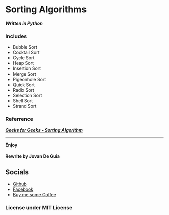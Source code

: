 # Sorting Algorithms

***Written in Python***

### Includes

- Bubble Sort
- Cocktail Sort
- Cycle Sort
- Heap Sort
- Insertion Sort
- Merge Sort
- Pigeonhole Sort
- Quick Sort
- Radix Sort
- Selection Sort
- Shell Sort
- Strand Sort

### Referrence
 ___[Geeks for Geeks - Sorting Algorithm](https://www.geeksforgeeks.org/sorting-algorithms/)___

----

****Enjoy****

#### Rewrite by Jovan De Guia

## Socials

- [Github](https://github.com/jxmked)
- [Facebook](https://www.facebook.com/deguia25)
- [Buy me some Coffee](https://www.buymeacoffee.com/jxmked)

### License under MIT License